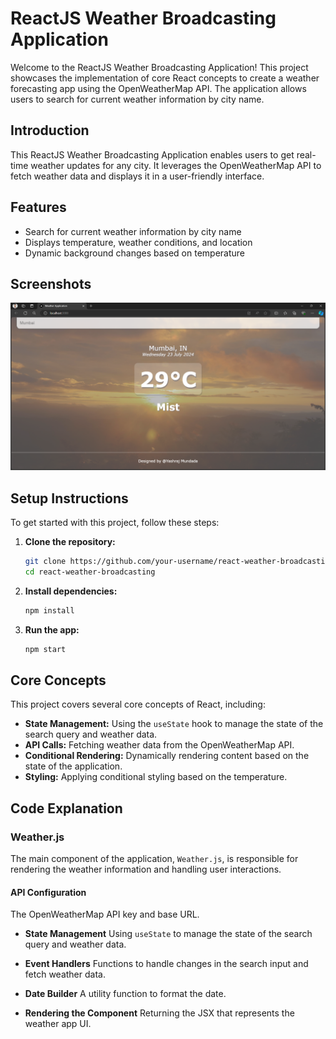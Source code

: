 # ReactJS Weather Broadcasting Application

Welcome to the ReactJS Weather Broadcasting Application! This project showcases the implementation of core React concepts to create a weather forecasting app using the OpenWeatherMap API. The application allows users to search for current weather information by city name.

## Introduction
This ReactJS Weather Broadcasting Application enables users to get real-time weather updates for any city. It leverages the OpenWeatherMap API to fetch weather data and displays it in a user-friendly interface.

## Features
- Search for current weather information by city name
- Displays temperature, weather conditions, and location
- Dynamic background changes based on temperature

## Screenshots
![Weather Broadcasting](/src/assets/image.png)

## Setup Instructions
To get started with this project, follow these steps:

1. **Clone the repository:**
   ```bash
   git clone https://github.com/your-username/react-weather-broadcasting.git
   cd react-weather-broadcasting
   ```

2. **Install dependencies:**
   ```bash
   npm install
   ```

3. **Run the app:**
   ```bash
   npm start
   ```

## Core Concepts
This project covers several core concepts of React, including:

- **State Management:** Using the `useState` hook to manage the state of the search query and weather data.
- **API Calls:** Fetching weather data from the OpenWeatherMap API.
- **Conditional Rendering:** Dynamically rendering content based on the state of the application.
- **Styling:** Applying conditional styling based on the temperature.

## Code Explanation

### Weather.js

The main component of the application, `Weather.js`, is responsible for rendering the weather information and handling user interactions.

#### API Configuration
The OpenWeatherMap API key and base URL.

- **State Management**
  Using `useState` to manage the state of the search query and weather data.

- **Event Handlers**
  Functions to handle changes in the search input and fetch weather data.

- **Date Builder**
  A utility function to format the date.

- **Rendering the Component**
  Returning the JSX that represents the weather app UI.

